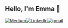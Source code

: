 ## Hello, I'm Emma 👋
[![Medium](https://img.shields.io/badge/Medium-12100E?style=for-the-badge&logo=medium&logoColor=white)](https://medium.com/@emmaliaocode)[![LinkedIn](https://img.shields.io/badge/linkedin-%230077B5.svg?style=for-the-badge&logo=linkedin&logoColor=white)](https://www.linkedin.com/in/wanyuliao/)[![gmail](https://img.shields.io/badge/gmail-D14836?style=for-the-badge&logo=gmail&logoColor=white)](mailto:wanyuliao4@gmail.com)


<!--
**emmaliaocode/emmaliaocode** is a ✨ _special_ ✨ repository because its `README.md` (this file) appears on your GitHub profile.

Here are some ideas to get you started:

- 🔭 I’m currently working on ...
- 🌱 I’m currently learning ...
- 👯 I’m looking to collaborate on ...
- 🤔 I’m looking for help with ...
- 💬 Ask me about ...
- 📫 How to reach me: ...
- 😄 Pronouns: ...
- ⚡ Fun fact: ...
-->
